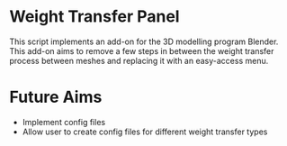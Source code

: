 # Weight Transfer Panel

This script implements an add-on for the 3D modelling program Blender. This add-on aims to remove a few steps in between the weight transfer process between meshes and replacing it with an easy-access menu.

# Future Aims

- Implement config files
- Allow user to create config files for different weight transfer types
